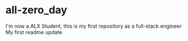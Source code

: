 # all-zero_day
I'm now a ALX Student, this is my first repository as a full-stack engineer
My first readme update 
